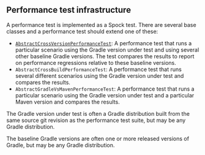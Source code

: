 ## Performance test infrastructure

A performance test is implemented as a Spock test. There are several base classes and a performance test should extend one of these:

- [`AbstractCrossVersionPerformanceTest`](src/testFixtures/groovy/org/gradle/performance/AbstractCrossVersionPerformanceTest.groovy): A performance test that runs a particular scenario using the 
Gradle version under test and using several other baseline Gradle versions. The test compares the results to report on performance regressions relative to these baseline versions. 
- `AbstractCrossBuildPerformanceTest`: A performance test that runs several different scenarios using the Gradle version under test and compares the results.
- `AbstractGradleVsMavenPerformanceTest`: A performance test that runs a particular scenario using the Gradle version under test and a particular Maven version and compares the results.

The Gradle version under test is often a Gradle distribution built from the same source git revision as the performance test suite, but may be any Gradle distribution. 

The baseline Gradle versions are often one or more released versions of Gradle, but may be any Gradle distribution.
